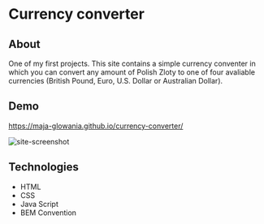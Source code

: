 # Currency converter

## About

One of my first projects.
This site contains a simple currency conventer in which you can convert any amount of Polish Zloty to one of four avaliable currencies (British Pound, Euro, U.S. Dollar or Australian Dollar).

## Demo

https://maja-glowania.github.io/currency-converter/

![site-screenshot](https://i.postimg.cc/JnbhRWCL/Zrzut-ekranu-2024-04-01-210946.png)

## Technologies

- HTML
- CSS
- Java Script
- BEM Convention
